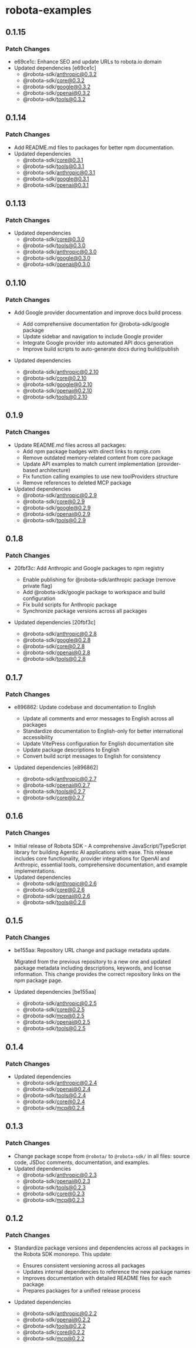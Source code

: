 # robota-examples

## 0.1.15

### Patch Changes

- e69ce1c: Enhance SEO and update URLs to robota.io domain
- Updated dependencies [e69ce1c]
  - @robota-sdk/anthropic@0.3.2
  - @robota-sdk/core@0.3.2
  - @robota-sdk/google@0.3.2
  - @robota-sdk/openai@0.3.2
  - @robota-sdk/tools@0.3.2

## 0.1.14

### Patch Changes

- Add README.md files to packages for better npm documentation.
- Updated dependencies
  - @robota-sdk/core@0.3.1
  - @robota-sdk/tools@0.3.1
  - @robota-sdk/anthropic@0.3.1
  - @robota-sdk/google@0.3.1
  - @robota-sdk/openai@0.3.1

## 0.1.13

### Patch Changes

- Updated dependencies
  - @robota-sdk/core@0.3.0
  - @robota-sdk/tools@0.3.0
  - @robota-sdk/anthropic@0.3.0
  - @robota-sdk/google@0.3.0
  - @robota-sdk/openai@0.3.0

## 0.1.10

### Patch Changes

- Add Google provider documentation and improve docs build process

  - Add comprehensive documentation for @robota-sdk/google package
  - Update sidebar and navigation to include Google provider
  - Integrate Google provider into automated API docs generation
  - Improve build scripts to auto-generate docs during build/publish

- Updated dependencies
  - @robota-sdk/anthropic@0.2.10
  - @robota-sdk/core@0.2.10
  - @robota-sdk/google@0.2.10
  - @robota-sdk/openai@0.2.10
  - @robota-sdk/tools@0.2.10

## 0.1.9

### Patch Changes

- Update README.md files across all packages:
  - Add npm package badges with direct links to npmjs.com
  - Remove outdated memory-related content from core package
  - Update API examples to match current implementation (provider-based architecture)
  - Fix function calling examples to use new toolProviders structure
  - Remove references to deleted MCP package
- Updated dependencies
  - @robota-sdk/anthropic@0.2.9
  - @robota-sdk/core@0.2.9
  - @robota-sdk/google@0.2.9
  - @robota-sdk/openai@0.2.9
  - @robota-sdk/tools@0.2.9

## 0.1.8

### Patch Changes

- 20fbf3c: Add Anthropic and Google packages to npm registry

  - Enable publishing for @robota-sdk/anthropic package (remove private flag)
  - Add @robota-sdk/google package to workspace and build configuration
  - Fix build scripts for Anthropic package
  - Synchronize package versions across all packages

- Updated dependencies [20fbf3c]
  - @robota-sdk/anthropic@0.2.8
  - @robota-sdk/google@0.2.8
  - @robota-sdk/core@0.2.8
  - @robota-sdk/openai@0.2.8
  - @robota-sdk/tools@0.2.8

## 0.1.7

### Patch Changes

- e896862: Update codebase and documentation to English

  - Update all comments and error messages to English across all packages
  - Standardize documentation to English-only for better international accessibility
  - Update VitePress configuration for English documentation site
  - Update package descriptions to English
  - Convert build script messages to English for consistency

- Updated dependencies [e896862]
  - @robota-sdk/anthropic@0.2.7
  - @robota-sdk/openai@0.2.7
  - @robota-sdk/tools@0.2.7
  - @robota-sdk/core@0.2.7

## 0.1.6

### Patch Changes

- Initial release of Robota SDK - A comprehensive JavaScript/TypeScript library for building Agentic AI applications with ease. This release includes core functionality, provider integrations for OpenAI and Anthropic, essential tools, comprehensive documentation, and example implementations.
- Updated dependencies
  - @robota-sdk/anthropic@0.2.6
  - @robota-sdk/core@0.2.6
  - @robota-sdk/openai@0.2.6
  - @robota-sdk/tools@0.2.6

## 0.1.5

### Patch Changes

- be155aa: Repository URL change and package metadata update.

  Migrated from the previous repository to a new one and updated package metadata including descriptions, keywords, and license information. This change provides the correct repository links on the npm package page.

- Updated dependencies [be155aa]
  - @robota-sdk/anthropic@0.2.5
  - @robota-sdk/core@0.2.5
  - @robota-sdk/mcp@0.2.5
  - @robota-sdk/openai@0.2.5
  - @robota-sdk/tools@0.2.5

## 0.1.4

### Patch Changes

- Updated dependencies
  - @robota-sdk/anthropic@0.2.4
  - @robota-sdk/openai@0.2.4
  - @robota-sdk/tools@0.2.4
  - @robota-sdk/core@0.2.4
  - @robota-sdk/mcp@0.2.4

## 0.1.3

### Patch Changes

- Change package scope from `@robota/` to `@robota-sdk/` in all files: source code, JSDoc comments, documentation, and examples.
- Updated dependencies
  - @robota-sdk/anthropic@0.2.3
  - @robota-sdk/openai@0.2.3
  - @robota-sdk/tools@0.2.3
  - @robota-sdk/core@0.2.3
  - @robota-sdk/mcp@0.2.3

## 0.1.2

### Patch Changes

- Standardize package versions and dependencies across all packages in the Robota SDK monorepo. This update:

  - Ensures consistent versioning across all packages
  - Updates internal dependencies to reference the new package names
  - Improves documentation with detailed README files for each package
  - Prepares packages for a unified release process

- Updated dependencies
  - @robota-sdk/anthropic@0.2.2
  - @robota-sdk/openai@0.2.2
  - @robota-sdk/tools@0.2.2
  - @robota-sdk/core@0.2.2
  - @robota-sdk/mcp@0.2.2
